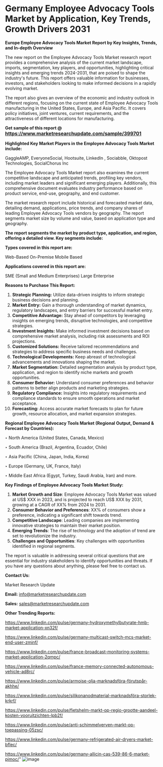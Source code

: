 # Germany Employee Advocacy Tools Market by Application, Key Trends, Growth Drivers 2031

<strong>Europe Employee Advocacy Tools Market Report by Key Insights, Trends, and In-depth Overview</strong>

The new report on the Employee Advocacy Tools Market research report provides a comprehensive analysis of the current market landscape, imports, segmentation, key players, and opportunities, highlighting critical insights and emerging trends 2024-2031,</strong> that are poised to shape the industry's future. This report offers valuable information for businesses, investors, and stakeholders looking to make informed decisions in a rapidly evolving market.

The report also gives an overview of the economic and industry outlook in different regions, focusing on the current state of Employee Advocacy Tools manufacturing in the United States, Europe, and Asia Pacific. It covers policy initiatives, joint ventures, current requirements, and the attractiveness of different locations for manufacturing.

<strong>Get sample of this report @ <a href=https://www.marketresearchupdate.com/sample/399701><font size=3 color=#0000ff>https://www.marketresearchupdate.com/sample/399701</font></a></strong>

<strong>Highlighted Key Market Players in the Employee Advocacy Tools Market include:</strong>

GaggleAMP, EveryoneSocial, Hootsuite, LinkedIn , Sociabble, Oktopost Technologies, SocialChorus Inc

The Employee Advocacy Tools Market report also examines the current competitive landscape and anticipated trends, profiling key vendors, including market leaders and significant emerging players. Additionally, this comprehensive document evaluates industry performance based on product service, end-use, geography, and end customer.

The market research report include historical and forecasted market data, detailing demand, applications, price trends, and company shares of leading Employee Advocacy Tools vendors by geography. The report segments market size by volume and value, based on application type and geography.

<strong>The report segments the market by product type, application, and region, offering a detailed view. Key segments include:</strong>

<strong>Types covered in this report are:</strong>

Web-Based
On-Premise
Mobile Based

<strong>Applications covered in this report are:</strong>

SME (Small and Medium Enterprises)
Large Enterprise

<strong>Reasons to Purchase This Report:</strong>
<ol>
  <li><strong>Strategic Planning:</strong> Utilize data-driven insights to inform strategic business decisions and planning.</li>
  <li><strong>Market Entry:</strong> Gain a thorough understanding of market dynamics, regulatory landscapes, and entry barriers for successful market entry.</li>
  <li><strong>Competitive Advantage:</strong> Stay ahead of competitors by leveraging insights on emerging trends, disruptive technologies, and competitive strategies.</li>
  <li><strong>Investment Insights:</strong> Make informed investment decisions based on comprehensive market analysis, including risk assessments and ROI projections.</li>
  <li><strong>Customized Solutions:</strong> Receive tailored recommendations and strategies to address specific business needs and challenges.</li>
  <li><strong>Technological Developments:</strong> Keep abreast of technological advancements and innovations shaping the market.</li>
  <li><strong>Market Segmentation:</strong> Detailed segmentation analysis by product type, application, and region to identify niche markets and growth opportunities.</li>
  <li><strong>Consumer Behavior:</strong> Understand consumer preferences and behavior patterns to better align products and marketing strategies.</li>
  <li><strong>Regulatory Compliance:</strong> Insights into regulatory requirements and compliance standards to ensure smooth operations and market acceptance.</li>
  <li><strong>Forecasting:</strong> Access accurate market forecasts to plan for future growth, resource allocation, and market expansion strategies.</li>
</ol>

<strong>Regional Employee Advocacy Tools Market (Regional Output, Demand &amp; Forecast by Countries):</strong>

‣ North America (United States, Canada, Mexico)

‣ South America (Brazil, Argentina, Ecuador, Chile)

‣ Asia Pacific (China, Japan, India, Korea)

‣ Europe (Germany, UK, France, Italy)

‣ Middle East Africa (Egypt, Turkey, Saudi Arabia, Iran) and more.

<strong>Key Findings of Employee Advocacy Tools Market Study:</strong>
<ol>
  <li><strong>Market Growth and Size</strong>: Employee Advocacy Tools Market was valued at US$ XXX in 2023, and is projected to reach US$ XXX by 2031, growing at a CAGR of XX% from 2024 to 2031.</li>
  <li><strong>Consumer Behavior and Preferences</strong>: XX% of consumers show a preference, indicating a significant shift towards trend.</li>
  <li><strong>Competitive Landscape</strong>: Leading companies are implementing innovative strategies to maintain their market position.</li>
  <li><strong>Emerging Trends</strong>: The rise of technology and the adoption of trend are set to revolutionize the industry.</li>
  <li><strong>Challenges and Opportunities</strong>: Key challenges with opportunities identified in regional segments.</li>
</ol>

The report is valuable in addressing several critical questions that are essential for industry stakeholders to identify opportunities and threats. If you have any questions about anything, please feel free to contact us.

<strong>Contact Us:</strong>

Market Research Update

<strong>Email:</strong> info@marketresearchupdate.com

<strong>Sales:</strong> sales@marketresearchupdate.com

<strong>Other Trending Reports:</strong>

<a href=https://www.linkedin.com/pulse/germany-hydroxymethylbutyrate-hmb-market-application-xn32f/>https://www.linkedin.com/pulse/germany-hydroxymethylbutyrate-hmb-market-application-xn32f/</a>

<a href=https://www.linkedin.com/pulse/germany-multicast-switch-mcs-market-end-user-zminf/>https://www.linkedin.com/pulse/germany-multicast-switch-mcs-market-end-user-zminf/</a>

<a href=https://www.linkedin.com/pulse/france-broadcast-monitoring-systems-market-application-2qmpc/>https://www.linkedin.com/pulse/france-broadcast-monitoring-systems-market-application-2qmpc/</a>

<a href=https://www.linkedin.com/pulse/france-memory-connected-autonomous-vehicle-ad8rc/>https://www.linkedin.com/pulse/france-memory-connected-autonomous-vehicle-ad8rc/</a>

<a href=https://www.linkedin.com/pulse/armoise-olja-marknadsföra-förutspår-akhhe/>https://www.linkedin.com/pulse/armoise-olja-marknadsföra-förutspår-akhhe/</a>

<a href=https://www.linkedin.com/pulse/silikonanodmaterial-marknadsföra-storlek-krkrf/>https://www.linkedin.com/pulse/silikonanodmaterial-marknadsföra-storlek-krkrf/</a>

<a href=https://www.linkedin.com/pulse/fietshelm-markt-op-regio-grootte-aandeel-kosten-vooruitzichten-lpb2f/>https://www.linkedin.com/pulse/fietshelm-markt-op-regio-grootte-aandeel-kosten-vooruitzichten-lpb2f/</a>

<a href=https://www.linkedin.com/pulse/anti-schimmelverven-markt-op-toepassing-05zsc/>https://www.linkedin.com/pulse/anti-schimmelverven-markt-op-toepassing-05zsc/</a>

<a href=https://www.linkedin.com/pulse/germany-refrigerated-air-dryers-market-bflec/>https://www.linkedin.com/pulse/germany-refrigerated-air-dryers-market-bflec/</a>

<a href=https://www.linkedin.com/pulse/germany-allicin-cas-539-86-6-market-pjmoc/>https://www.linkedin.com/pulse/germany-allicin-cas-539-86-6-market-pjmoc/</a>"
![image](https://github.com/user-attachments/assets/a102f57a-03a6-401c-838d-f0355d89d277)
